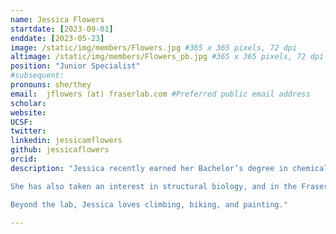 ```yaml
---
name: Jessica Flowers
startdate: [2023-09-01]
enddate: [2023-05-23]
image: /static/img/members/Flowers.jpg #365 x 365 pixels, 72 dpi
altimage: /static/img/members/Flowers_pb.jpg #365 x 365 pixels, 72 dpi
position: "Junior Specialist"
#subsequent: 
pronouns: she/they
email:  jflowers (at) fraserlab.com #Preferred public email address
scholar:
website:
UCSF:
twitter: 
linkedin: jessicamflowers
github: jessicaflowers
orcid:
description: "Jessica recently earned her Bachelor’s degree in chemical physics from UC Davis, where her research focused on building new theoretical models to describe intrinsically disordered proteins. 

She has also taken an interest in structural biology, and in the Fraser lab, she's working on developing qFit. 

Beyond the lab, Jessica loves climbing, biking, and painting."

---
```

